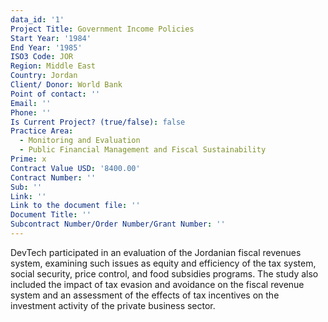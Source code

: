 ```yaml
---
data_id: '1'
Project Title: Government Income Policies
Start Year: '1984'
End Year: '1985'
ISO3 Code: JOR
Region: Middle East
Country: Jordan
Client/ Donor: World Bank
Point of contact: ''
Email: ''
Phone: ''
Is Current Project? (true/false): false
Practice Area:
  - Monitoring and Evaluation
  - Public Financial Management and Fiscal Sustainability
Prime: x
Contract Value USD: '8400.00'
Contract Number: ''
Sub: ''
Link: ''
Link to the document file: ''
Document Title: ''
Subcontract Number/Order Number/Grant Number: ''
---
```



DevTech participated in an evaluation of the Jordanian fiscal revenues system, examining such issues as equity and efficiency of the tax system, social security, price control, and food subsidies programs. The study also included the impact of tax evasion and avoidance on the fiscal revenue system and an assessment of the effects of tax incentives on the investment activity of the private business sector.